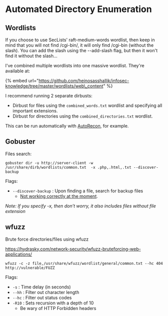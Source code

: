 # Automated Directory Enumeration

## Wordlists

If you choose to use SecLists' raft-medium-words wordlist, then keep in mind that you will not find /cgi-bin/, it will only find /cgi-bin \(without the slash\). You can add the slash using the --add-slash flag, but then it won't find it without the slash… 



I've combined multiple wordlists into one massive wordlist. They're available at:

{% embed url="https://github.com/heinosasshallik/infosec-knowledge/tree/master/wordlists/web\_content" %}

I recommend running 2 separate dirbusts:

* Dirbust for files using the `combined_words.txt` wordlist and specifying all important extensions.
* Dirbust for directories using the `combined_directories.txt` wordlist.



This can be run automatically with [AutoRecon](https://github.com/Tib3rius/AutoRecon), for example.



## Gobuster

Files search:

```text
gobuster dir -u http://server-client -w /usr/share/dirb/wordlists/common.txt  -x .php,.html,.txt --discover-backup
```



Flags:

* `--discover-backup` : Upon finding a file, search for backup files
  * [Not working correctly at the moment](https://github.com/OJ/gobuster/issues/298).

_Note: If you specify -x, then don’t worry, it also includes files without file extension_





## wfuzz

Brute force directories/files using wfuzz

https://hydrasky.com/network-security/wfuzz-bruteforcing-web-applications/

```text
wfuzz -c -z file,/usr/share/wfuzz/wordlist/general/common.txt --hc 404  http://vulnerable/FUZZ
```

Flags:

* `-s` : Time delay \(in seconds\)
* `--hh` : Filter out character length
* `--hc` : Filter out status codes
* `-R10` : Sets recursion with a depth of 10
  * Be wary of HTTP Forbidden headers





